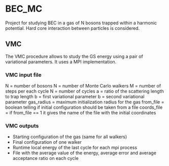 # BEC_MC
Project for studying BEC in a gas of N bosons trapped within a harmonic potential.
Hard core interaction between particles is considered.

## VMC 
The VMC procedure allows to study the GS energy using a pair of variational parameters.
It uses a MPI implementation.

### VMC input file
N = number of bosons
N = number of Monte Carlo walkers
M = number of steps per each cycle
N = number of cycles
a = ratio of the scattering length to trap length
b = first variational parameter
b = second variational parameter
gas_radius = maximum initialization radius for the gas 
from_file = boolean telling if initial configuration should be taken from a file
coords_file = if from_file == 1 it gives the name of the file with the initial coordinates

### VMC outputs
- Starting configuration of the gas (same for all walkers)
- Final configuration of one walker 
- Runtime local energy of the last cycle for each mpi process
- File with the average value of the energy, average error and average acceptance ratio on each cycle 

